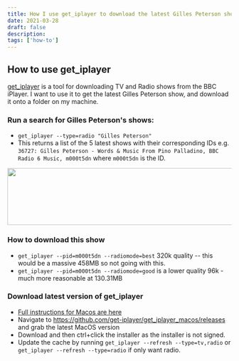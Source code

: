 ```yaml
---
title: How I use get_iplayer to download the latest Gilles Peterson show!
date: 2021-03-28
draft: false
description:
tags: ['how-to']
---
```


## How to use get_iplayer

[get_iplayer](https://github.com/get-iplayer/get_iplayer) is a tool for downloading TV and Radio shows from the BBC iPlayer. I want to use it to get the latest Gilles Peterson show, and download it onto a folder on my machine.

### Run a search for Gilles Peterson's shows:

-   `get_iplayer --type=radio "Gilles Peterson"`
-   This returns a list of the 5 latest shows with their corresponding IDs e.g. `36727: Gilles Peterson - Words & Music From Pino Palladino, BBC Radio 6 Music, m000t5dn` where `m000t5dn` is the ID.

<img src="/assets/images/get_iplayer-search-for-gilles-peterson.png" loading="lazy" height="128" width="720" />

### How to download this show

-   `get_iplayer --pid=m000t5dn --radiomode=best` 320k quality -- this would be a massive 458MB so not going with this.
-   `get_iplayer --pid=m000t5dn --radiomode=good` is a lower quality 96k - much more reasonable at 130.31MB

### Download latest version of get_iplayer

-   [Full instructions for Macos are here](https://github.com/get-iplayer/get_iplayer/wiki/osx)
-   Navigate to https://github.com/get-iplayer/get_iplayer_macos/releases and grab the latest MacOS version
-   Download and then ctrl+click the installer as the installer is not signed.
-   Update the cache by running `get_iplayer --refresh --type=tv,radio` or `get_iplayer --refresh --type=radio` if only want radio.
